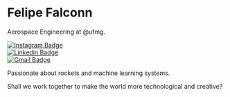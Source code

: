 # Felipe Falconn

Aerospace Engineering at @ufmg.

[![Instagram Badge](https://img.shields.io/badge/-@felipefalconn-000000?style=flat-square&labelColor=000000&logo=instagram&logoColor=white&link=https://instagram.com/felipefalconn)](https://instagram.com/felipefalconn)  
[![Linkedin Badge](https://img.shields.io/badge/-Felipe%20Falconn-000000?style=flat-square&logo=Linkedin&logoColor=white&link=https://www.linkedin.com/in/felipe-pereira-alves-6296041b0/)](https://www.linkedin.com/in/felipe-pereira-alves-6296041b0/)  
[![Gmail Badge](https://img.shields.io/badge/-felipealves0957%40gmail.com-000000?style=flat-square&logo=Gmail&logoColor=white&link=mailto:felipealves0957@gmail.com)](mailto:felipealves0957@gmail.com)  

Passionate about rockets and machine learning systems.  

Shall we work together to make the world more technological and creative?
